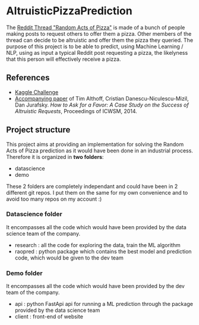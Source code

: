 # AltruisticPizzaPrediction
The [Reddit Thread "Random Acts of Pizza"](https://www.reddit.com/r/Random_Acts_Of_Pizza/) is made of a bunch of people making posts to request others to offer them a pizza. Other members of the thread can decide to be altruistic and offer them the pizza they queried.
The purpose of this project is to be able to predict, using Machine Learning / NLP, using as input a typical Reddit post requesting a pizza, the likelyness that this person will effectively receive a pizza.

## References
* [Kaggle Challenge](https://www.kaggle.com/competitions/random-acts-of-pizza/overview)
* [Accompanying paper](https://cs.stanford.edu/~althoff/raop-dataset/altruistic_requests_icwsm.pdf) of Tim Althoff, Cristian Danescu-Niculescu-Mizil, Dan Jurafsky. _How to Ask for a Favor: A Case Study on the Success of Altruistic Requests_, Proceedings of ICWSM, 2014.

## Project structure
This project aims at providing an implementation for solving the Random Acts of Pizza prediction as it would have been done in an industrial process. Therefore it is organized in **two folders**:
* datascience
* demo

These 2 folders are completely independant and could have been in 2 different git repos.
I put them on the same for my own convenience and to avoid too many repos on my account :)

### Datascience folder
It encompasses all the code which would have been provided by the data science team of the company.
* research : all the code for exploring the data, train the ML algorithm
* raopred : python package which contains the best model and prediction code, which would be given to the dev team

### Demo folder
It encompasses all the code which would have been provided by the dev team of the company.
* api : python FastApi api for running a ML prediction through the package provided by the data science team
* client : front-end of website
